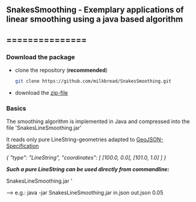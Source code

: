 ## SnakesSmoothing - Exemplary applications of linear smoothing using a java based algorithm
## ===============

### Download the package

* clone the repository (**recommended**)
	
	```sh
	git clone https://github.com/milkbread/SnakesSmoothing.git
	```
	
* download the [zip-file](https://github.com/milkbread/SnakesSmoothing/archive/master.zip)

### Basics

The smoothing algorithm is implemented in Java and compressed into the file 'SnakesLineSmoothing.jar'

It reads only pure LineString-geometries adapted to [GeoJSON-Specification](http://geojson.org/geojson-spec.html)

*{ "type": "LineString",
  "coordinates": [ [100.0, 0.0], [101.0, 1.0] ]
  }*

***Such a pure LineString can be used directly from commandline:***

SnakesLineSmoothing.jar <inFile> <outFile> <tolerance>'

--> e.g.: java -jar SnakesLineSmoothing.jar in.json out.json 0.05





